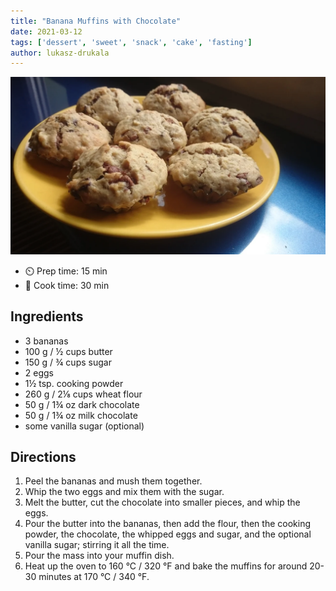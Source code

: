 ```yaml
---
title: "Banana Muffins with Chocolate"
date: 2021-03-12
tags: ['dessert', 'sweet', 'snack', 'cake', 'fasting']
author: lukasz-drukala
---
```


![banana-muffins](/static/pix/banana-muffins.webp)

- ⏲️ Prep time: 15 min
- 🍳 Cook time: 30 min

## Ingredients

- 3 bananas
- 100 g / ½ cups butter
- 150 g / ¾ cups sugar
- 2 eggs
- 1½ tsp. cooking powder
- 260 g / 2⅛ cups wheat flour
- 50 g / 1¾ oz dark chocolate
- 50 g / 1¾ oz milk chocolate
- some vanilla sugar (optional)

## Directions

1. Peel the bananas and mush them together.
2. Whip the two eggs and mix them with the sugar.
3. Melt the butter, cut the chocolate into smaller pieces, and whip the eggs.
4. Pour the butter into the bananas, then add the flour, then the cooking powder, the chocolate, the whipped eggs and sugar, and the optional vanilla sugar; stirring it all the time.
5. Pour the mass into your muffin dish.
6. Heat up the oven to 160 °C / 320 °F and bake the muffins for around 20-30 minutes at 170 °C / 340 °F.
